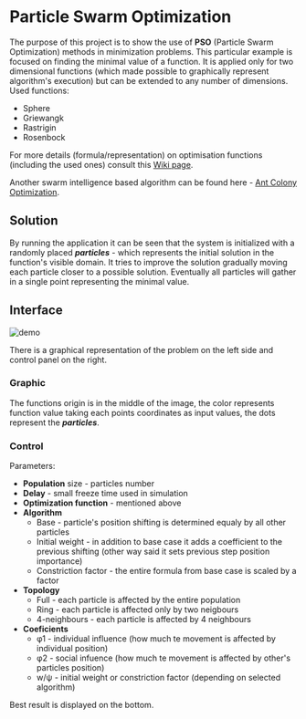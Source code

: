 # Particle Swarm Optimization

The purpose of this project is to show the use of **PSO** (Particle Swarm Optimization) methods in minimization problems. This particular example is focused on finding the minimal value of a function. It is applied only for two dimensional functions (which made possible to graphically represent algorithm's execution) but can be extended to any number of dimensions. Used functions:
- Sphere
- Griewangk
- Rastrigin
- Rosenbock

For more details (formula/representation) on optimisation functions (including the used ones) consult this [Wiki page](https://en.wikipedia.org/wiki/Test_functions_for_optimization).

Another swarm intelligence based algorithm can be found here - [Ant Colony Optimization](https://github.com/iulian-stan/AntColonyOptimization).

## Solution
By running the application it can be seen that the system is initialized with a randomly placed **_particles_** - which represents the initial solution in the function's visible domain. It tries to improve the solution gradually moving each particle closer to a possible solution. Eventually all particles will gather in a single point representing the minimal value.

## Interface
![demo](https://raw.githubusercontent.com/iulian-stan/ParticleSwarmOptimization/502a390653387d3233d84223d3d5d66206923721/demo.PNG)

There is a graphical representation of the problem on the left side and control panel on the right.

### Graphic
The functions origin is in the middle of the image, the color represents function value taking each points coordinates as input values, the dots represent the **_particles_**.

### Control
Parameters:
* **Population** size - particles number
* **Delay** - small freeze time used in simulation
* **Optimization function** - mentioned above
* **Algorithm**
  * Base - particle's position shifting is determined equaly by all other particles
  * Initial weight - in addition to base case it adds a coefficient to the previous shifting (other way said it sets previous step position importance)
  * Constriction factor - the entire formula from base case is scaled by a factor
* **Topology**
  * Full - each particle is affected by the entire population
  * Ring - each particle is affected only by two neigbours
  * 4-neighbours - each particle is affected by 4 neighbours
* **Coeficients**
  * φ1 - individual influence (how much te movement is affected by individual position)
  * φ2 - social infuence (how much te movement is affected by other's particles position)
  * w/ψ - initial weight or constriction factor (depending on selected algorithm)

Best result is displayed on the bottom.